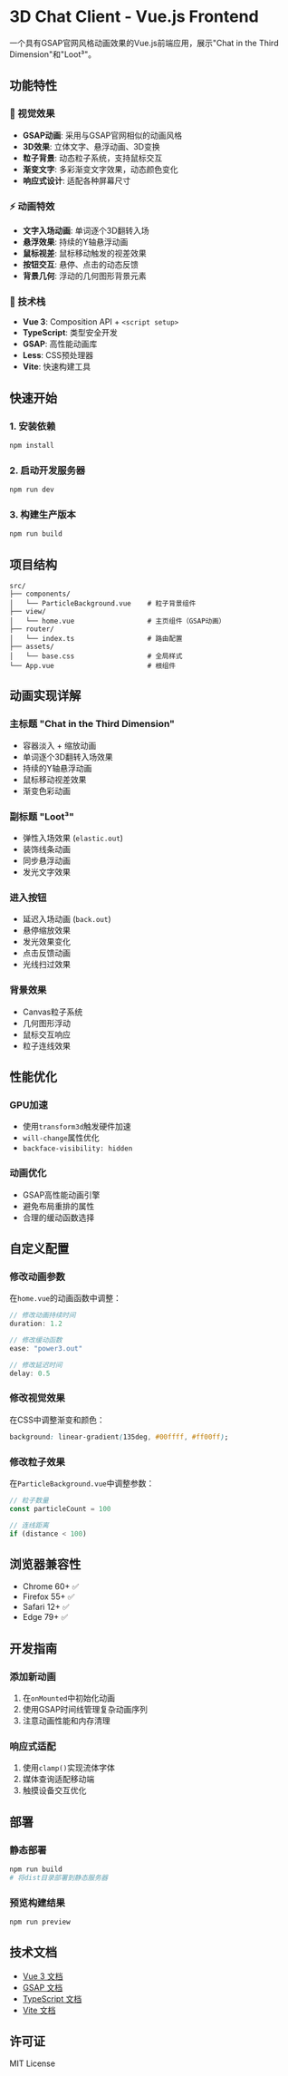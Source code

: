 # 3D Chat Client - Vue.js Frontend

一个具有GSAP官网风格动画效果的Vue.js前端应用，展示"Chat in the Third Dimension"和"Loot³"。

## 功能特性

### 🎨 视觉效果
- **GSAP动画**: 采用与GSAP官网相似的动画风格
- **3D效果**: 立体文字、悬浮动画、3D变换
- **粒子背景**: 动态粒子系统，支持鼠标交互
- **渐变文字**: 多彩渐变文字效果，动态颜色变化
- **响应式设计**: 适配各种屏幕尺寸

### ⚡ 动画特效
- **文字入场动画**: 单词逐个3D翻转入场
- **悬浮效果**: 持续的Y轴悬浮动画
- **鼠标视差**: 鼠标移动触发的视差效果
- **按钮交互**: 悬停、点击的动态反馈
- **背景几何**: 浮动的几何图形背景元素

### 🎯 技术栈
- **Vue 3**: Composition API + `<script setup>`
- **TypeScript**: 类型安全开发
- **GSAP**: 高性能动画库
- **Less**: CSS预处理器
- **Vite**: 快速构建工具

## 快速开始

### 1. 安装依赖
```bash
npm install
```

### 2. 启动开发服务器
```bash
npm run dev
```

### 3. 构建生产版本
```bash
npm run build
```

## 项目结构

```
src/
├── components/
│   └── ParticleBackground.vue    # 粒子背景组件
├── view/
│   └── home.vue                  # 主页组件（GSAP动画）
├── router/
│   └── index.ts                  # 路由配置
├── assets/
│   └── base.css                  # 全局样式
└── App.vue                       # 根组件
```

## 动画实现详解

### 主标题 "Chat in the Third Dimension"
- 容器淡入 + 缩放动画
- 单词逐个3D翻转入场效果
- 持续的Y轴悬浮动画
- 鼠标移动视差效果
- 渐变色彩动画

### 副标题 "Loot³"
- 弹性入场效果 (`elastic.out`)
- 装饰线条动画
- 同步悬浮动画
- 发光文字效果

### 进入按钮
- 延迟入场动画 (`back.out`)
- 悬停缩放效果
- 发光效果变化
- 点击反馈动画
- 光线扫过效果

### 背景效果
- Canvas粒子系统
- 几何图形浮动
- 鼠标交互响应
- 粒子连线效果

## 性能优化

### GPU加速
- 使用`transform3d`触发硬件加速
- `will-change`属性优化
- `backface-visibility: hidden`

### 动画优化
- GSAP高性能动画引擎
- 避免布局重排的属性
- 合理的缓动函数选择

## 自定义配置

### 修改动画参数
在`home.vue`的动画函数中调整：
```javascript
// 修改动画持续时间
duration: 1.2

// 修改缓动函数
ease: "power3.out"

// 修改延迟时间
delay: 0.5
```

### 修改视觉效果
在CSS中调整渐变和颜色：
```css
background: linear-gradient(135deg, #00ffff, #ff00ff);
```

### 修改粒子效果
在`ParticleBackground.vue`中调整参数：
```javascript
// 粒子数量
const particleCount = 100

// 连线距离
if (distance < 100)
```

## 浏览器兼容性

- Chrome 60+ ✅
- Firefox 55+ ✅
- Safari 12+ ✅
- Edge 79+ ✅

## 开发指南

### 添加新动画
1. 在`onMounted`中初始化动画
2. 使用GSAP时间线管理复杂动画序列
3. 注意动画性能和内存清理

### 响应式适配
1. 使用`clamp()`实现流体字体
2. 媒体查询适配移动端
3. 触摸设备交互优化

## 部署

### 静态部署
```bash
npm run build
# 将dist目录部署到静态服务器
```

### 预览构建结果
```bash
npm run preview
```

## 技术文档

- [Vue 3 文档](https://vuejs.org/)
- [GSAP 文档](https://gsap.com/docs/)
- [TypeScript 文档](https://www.typescriptlang.org/)
- [Vite 文档](https://vitejs.dev/)

## 许可证

MIT License
